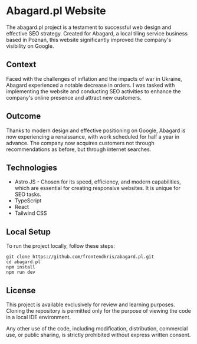 # Abagard.pl Website
The abagard.pl project is a testament to successful web design and effective SEO strategy. Created for Abagard, a local tiling service business based in Poznań, this website significantly improved the company's visibility on Google.

## Context
Faced with the challenges of inflation and the impacts of war in Ukraine, Abagard experienced a notable decrease in orders. I was tasked with implementing the website and conducting SEO activities to enhance the company's online presence and attract new customers.

## Outcome
Thanks to modern design and effective positioning on Google, Abagard is now experiencing a renaissance, with work scheduled for half a year in advance. The company now acquires customers not through recommendations as before, but through internet searches.

## Technologies
- Astro JS - Chosen for its speed, efficiency, and modern capabilities, which are essential for creating responsive websites. It is unique for SEO tasks.
- TypeScript
- React
- Tailwind CSS

## Local Setup
To run the project locally, follow these steps:

```
git clone https://github.com/frontendkris/abagard.pl.git
cd abagard.pl
npm install
npm run dev
```

## License
This project is available exclusively for review and learning purposes. Cloning the repository is permitted only for the purpose of viewing the code in a local IDE environment.

Any other use of the code, including modification, distribution, commercial use, or public sharing, is strictly prohibited without express written consent.
